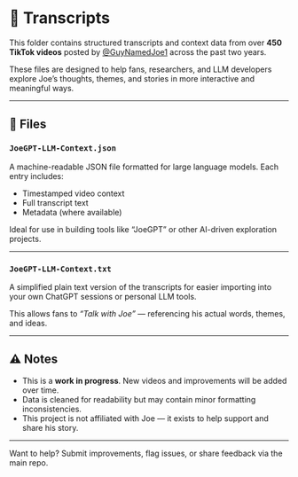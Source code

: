 # 📄 Transcripts

This folder contains structured transcripts and context data from over **450 TikTok videos** posted by [@GuyNamedJoe1](https://www.tiktok.com/@GuyNamedJoe1) across the past two years.

These files are designed to help fans, researchers, and LLM developers explore Joe’s thoughts, themes, and stories in more interactive and meaningful ways.

---

## 📁 Files

### `JoeGPT-LLM-Context.json`
A machine-readable JSON file formatted for large language models. Each entry includes:
- Timestamped video context
- Full transcript text
- Metadata (where available)

Ideal for use in building tools like “JoeGPT” or other AI-driven exploration projects.

---

### `JoeGPT-LLM-Context.txt`
A simplified plain text version of the transcripts for easier importing into your own ChatGPT sessions or personal LLM tools.

This allows fans to *“Talk with Joe”* — referencing his actual words, themes, and ideas.

---

## ⚠️ Notes

- This is a **work in progress**. New videos and improvements will be added over time.
- Data is cleaned for readability but may contain minor formatting inconsistencies.
- This project is not affiliated with Joe — it exists to help support and share his story.

---

Want to help? Submit improvements, flag issues, or share feedback via the main repo.

